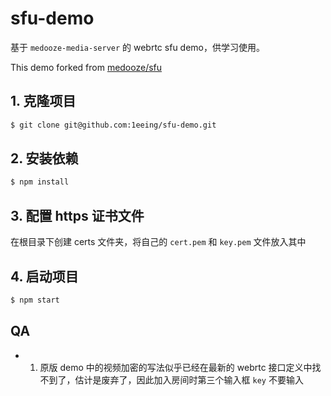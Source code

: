 # sfu-demo
基于 `medooze-media-server` 的 webrtc sfu demo，供学习使用。

This demo forked from [medooze/sfu](https://github.com/medooze/sfu)

## 1. 克隆项目
```bash
$ git clone git@github.com:1eeing/sfu-demo.git
```

## 2. 安装依赖
```bash
$ npm install
```

## 3. 配置 https 证书文件
在根目录下创建 certs 文件夹，将自己的 `cert.pem` 和 `key.pem` 文件放入其中

## 4. 启动项目
```bash
$ npm start
```

## QA
- 1. 原版 demo 中的视频加密的写法似乎已经在最新的 webrtc 接口定义中找不到了，估计是废弃了，因此加入房间时第三个输入框 `key` 不要输入

